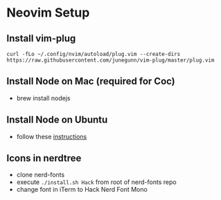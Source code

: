 # Neovim Setup

## Install vim-plug

`curl -fLo ~/.config/nvim/autoload/plug.vim --create-dirs https://raw.githubusercontent.com/junegunn/vim-plug/master/plug.vim`

## Install Node on Mac (required for Coc)
- brew install nodejs

## Install Node on Ubuntu
- follow these [instructions](https://github.com/nodesource/distributions#installation-instructions)

## Icons in nerdtree
- clone nerd-fonts
- execute `./install.sh Hack` from root of nerd-fonts repo
- change font in iTerm to Hack Nerd Font Mono
